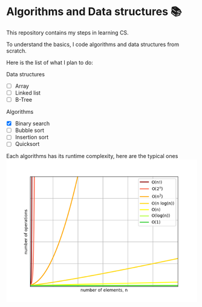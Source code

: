 # Algorithms and Data structures 📚
This repository contains my steps in learning CS.

To understand the basics, I code algorithms and data structures from scratch.

Here is the list of what I plan to do:

Data structures
- [ ] Array
- [ ] Linked list
- [ ] B-Tree

Algorithms
- [x] Binary search
- [ ] Bubble sort
- [ ] Insertion sort
- [ ] Quicksort

Each algorithms has its runtime complexity, here are the typical ones
![big-o](big-o.png)
